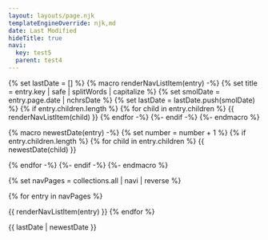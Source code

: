 ```yaml
---
layout: layouts/page.njk
templateEngineOverride: njk,md
date: Last Modified
hideTitle: true
navi:
  key: test5
  parent: test4
---
```


{% set lastDate = [] %}
{% macro renderNavListItem(entry) -%}
{% set title = entry.key | safe | splitWords | capitalize %}
{% set smolDate = entry.page.date | nchrsDate %}
{% set lastDate = lastDate.push(smolDate) %}
{% if entry.children.length %}
{% for child in entry.children %}
{{ renderNavListItem(child) }}
{% endfor -%}
{%- endif -%}
{%- endmacro %}



{% macro newestDate(entry) -%}
{% set number = number + 1 %}
{% if entry.children.length %}
{% for child in entry.children %}
{{ newestDate(child) }}

{% endfor -%}
{%- endif -%}
{%- endmacro %}



{% set navPages = collections.all | navi | reverse %}

{% for entry in navPages %}

{{ renderNavListItem(entry) }}
{% endfor %} 


{{ lastDate | newestDate }}